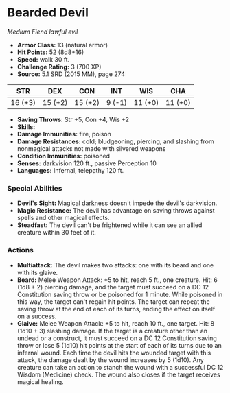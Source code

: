 # Bearded Devil

*Medium* *Fiend* *lawful evil*

- **Armor Class:** 13 (natural armor)
- **Hit Points:** 52 (8d8+16)
- **Speed:** walk 30 ft.
- **Challenge Rating:** 3 (700 XP)
- **Source:** 5.1 SRD (2015 MM), page 274

| STR | DEX | CON | INT | WIS | CHA |
| --- | --- | --- | --- | --- | --- |
| 16 (+3) | 15 (+2) | 15 (+2) | 9 (-1) | 11 (+0) | 11 (+0) |

- **Saving Throws**: Str +5, Con +4, Wis +2
- **Skills:** 
- **Damage Immunities:** fire, poison
- **Damage Resistances:** cold; bludgeoning, piercing, and slashing from nonmagical attacks not made with silvered weapons
- **Condition Immunities:** poisoned
- **Senses:** darkvision 120 ft., passive Perception 10
- **Languages:** Infernal, telepathy 120 ft.

### Special Abilities

- **Devil's Sight:** Magical darkness doesn't impede the devil's darkvision.
- **Magic Resistance:** The devil has advantage on saving throws against spells and other magical effects.
- **Steadfast:** The devil can't be frightened while it can see an allied creature within 30 feet of it.

### Actions

- **Multiattack:** The devil makes two attacks: one with its beard and one with its glaive.
- **Beard:** Melee Weapon Attack: +5 to hit, reach 5 ft., one creature. Hit: 6 (1d8 + 2) piercing damage, and the target must succeed on a DC 12 Constitution saving throw or be poisoned for 1 minute. While poisoned in this way, the target can't regain hit points. The target can repeat the saving throw at the end of each of its turns, ending the effect on itself on a success.
- **Glaive:** Melee Weapon Attack: +5 to hit, reach 10 ft., one target. Hit: 8 (1d10 + 3) slashing damage. If the target is a creature other than an undead or a construct, it must succeed on a DC 12 Constitution saving throw or lose 5 (1d10) hit points at the start of each of its turns due to an infernal wound. Each time the devil hits the wounded target with this attack, the damage dealt by the wound increases by 5 (1d10). Any creature can take an action to stanch the wound with a successful DC 12 Wisdom (Medicine) check. The wound also closes if the target receives magical healing.


